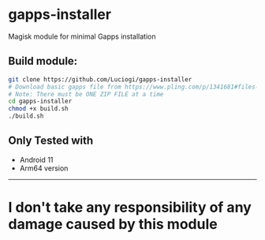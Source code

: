# gapps-installer
Magisk module for minimal Gapps installation

## Build module:
```sh
git clone https://github.com/Luciogi/gapps-installer
# Download basic gapps file from https://www.pling.com/p/1341681#files-panel and paste in gapps-installer
# Note: There must be ONE ZIP FILE at a time
cd gapps-installer
chmod +x build.sh
./build.sh
```
## Only Tested with 
- Android 11
- Arm64 version
---
# I don't take any responsibility of any damage caused by this module
